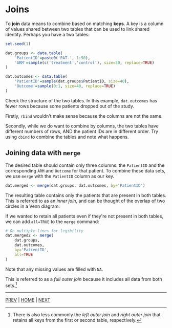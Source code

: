 # Joins

To **join** data means to combine based on matching **keys**. A key is
a column of values shared between two tables that can be used to link
shared identity. Perhaps you have a two tables:

```R
set.seed(1)

dat.groups <- data.table(
    'PatientID'=paste0('PAT-', 1:50),
    'ARM'=sample(c('treatment','control'), size=50, replace=TRUE)
)

dat.outcomes <- data.table(
    'PatientID'=sample(dat.groups$PatientID, size=40),
    'Outcome'=sample(0:1, size=40, replace=TRUE)
)
```

Check the structure of the two tables. In this example, `dat.outcomes`
has fewer rows because some patients dropped out of the study.

Firstly, `rbind` wouldn't make sense because the columns are not the same. 

Secondly, while we do want to combine by columns, the two tables have
different numbers of rows, AND the patient IDs are in different order.
Try using `cbind` to combine the tables and note what happens.

## Joining data with `merge`

The desired table should contain only three columns: the `PatientID`
and the corresponding `ARM` and `Outcome` for that patient. To combine
these data sets, we use `merge` with the `PatientID` column as our key.

```R
dat.merged <- merge(dat.groups, dat.outcomes, by='PatientID')
```

The resulting table contains only the patients that are present in both
tables. This is referred to as an *inner join*, and can be thought of
the overlap of two circles in a Venn diagram.

If we wanted to retain all patients even if they're not present in both
tables, we can add `all=TRUE` to the `merge` command:

```R
# On multiple lines for legibility
dat.merged2 <- merge(
    dat.groups, 
    dat.outcomes, 
    by='PatientID',
    all=TRUE
)
```

Note that any missing values are filled with `NA`.

This is referred to as a *full outer join* because it includes all data
from both sets.[^1]

---

[PREV](A.md) | [HOME](/README.md) | [NEXT](/06_transforming_long_and_wide/README.md)


[^1]: There is also less commonly the *left outer join* and *right outer join*
that retains all keys from the first or second table, respectively.
